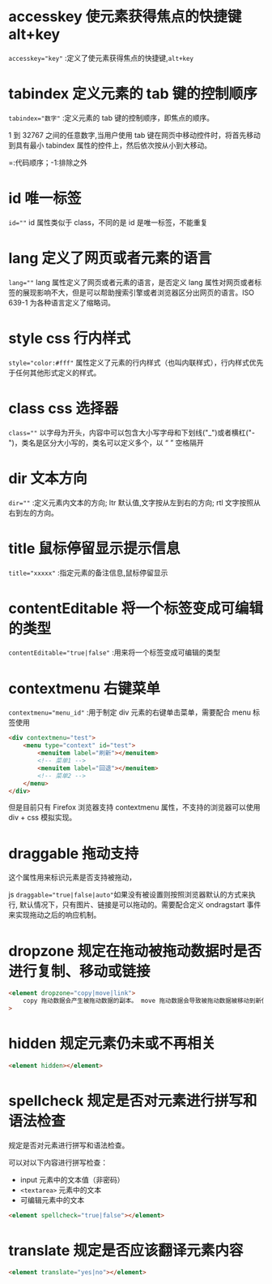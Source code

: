 # accesskey 使元素获得焦点的快捷键 alt+key

`accesskey="key"` :定义了使元素获得焦点的快捷键,`alt+key`

# tabindex 定义元素的 tab 键的控制顺序

`tabindex="数字"` :定义元素的 tab 键的控制顺序，即焦点的顺序。

1 到 32767 之间的任意数字,当用户使用 tab 键在网页中移动控件时，将首先移动到具有最小 tabindex 属性的控件上，然后依次按从小到大移动。

=:代码顺序；-1:排除之外

# id 唯一标签

`id=""` id 属性类似于 class，不同的是 id 是唯一标签，不能重复

# lang 定义了网页或者元素的语言

`lang=""` lang 属性定义了网页或者元素的语言，是否定义 lang 属性对网页或者标签的展现影响不大，但是可以帮助搜索引擎或者浏览器区分出网页的语言。ISO 639-1 为各种语言定义了缩略词。

# style css 行内样式

`style="color:#fff"` 属性定义了元素的行内样式（也叫内联样式），行内样式优先于任何其他形式定义的样式。

# class css 选择器

`class=""` 以字母为开头，内容中可以包含大小写字母和下划线("\_")或者横杠("-")，类名是区分大小写的，类名可以定义多个，以 “ ” 空格隔开

# dir 文本方向

`dir=""` :定义元素内文本的方向; ltr 默认值,文字按从左到右的方向; rtl 文字按照从右到左的方向。

# title 鼠标停留显示提示信息

`title="xxxxx"` :指定元素的备注信息,鼠标停留显示

# contentEditable 将一个标签变成可编辑的类型

`contentEditable="true|false"` :用来将一个标签变成可编辑的类型

# contextmenu 右键菜单

`contextmenu="menu_id"` :用于制定 div 元素的右键单击菜单，需要配合 menu 标签使用

```html
<div contextmenu="test">
	<menu type="context" id="test">
		<menuitem label="刷新"></menuitem>
		<!-- 菜单1 -->
		<menuitem label="回退"></menuitem>
		<!-- 菜单2 -->
	</menu>
</div>
```

但是目前只有 Firefox 浏览器支持 contextmenu 属性，不支持的浏览器可以使用 div + css 模拟实现。

# draggable 拖动支持

这个属性用来标识元素是否支持被拖动，

js
`draggable="true|false|auto"`如果没有被设置则按照浏览器默认的方式来执行, 默认情况下，只有图片、链接是可以拖动的。需要配合定义 ondragstart 事件来实现拖动之后的响应机制。

# dropzone 规定在拖动被拖动数据时是否进行复制、移动或链接

```html
<element dropzone="copy|move|link">
	copy 拖动数据会产生被拖动数据的副本。 move 拖动数据会导致被拖动数据被移动到新位置。 link 拖动数据会产生指向原始数据的链接。</element
>
```

# hidden 规定元素仍未或不再相关

```html
<element hidden></element>
```

# spellcheck 规定是否对元素进行拼写和语法检查

规定是否对元素进行拼写和语法检查。

可以对以下内容进行拼写检查：

-   input 元素中的文本值（非密码）
-   `<textarea>` 元素中的文本
-   可编辑元素中的文本

```html
<element spellcheck="true|false"></element>
```

# translate 规定是否应该翻译元素内容

```html
<element translate="yes|no"></element>
```
